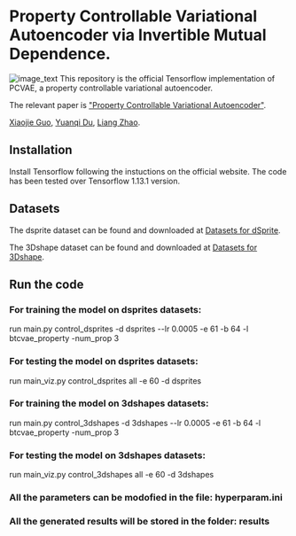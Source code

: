 # Property Controllable Variational Autoencoder via Invertible Mutual Dependence.
![image_text](images/NEC-DGT.png)
This repository is the official Tensorflow implementation of PCVAE, a property controllable variational autoencoder.

The relevant paper is ["Property Controllable Variational Autoencoder"](http://mason.gmu.edu/~lzhao9/materials/papers/ICDM_2019_NEC_DGT-final.pdf).

[Xiaojie Guo](https://sites.google.com/view/xiaojie-guo-personal-site), [Yuanqi Du](https://yuanqidu.github.io/), [Liang Zhao](http://mason.gmu.edu/~lzhao9/).

## Installation
Install Tensorflow following the instuctions on the official website. The code has been tested over Tensorflow 1.13.1 version.

## Datasets

The dsprite dataset can be found and downloaded at [Datasets for dSprite](https://github.com/deepmind/dsprites-dataset). 

The 3Dshape dataset can be found and downloaded at [Datasets for 3Dshape](https://github.com/deepmind/3d-shapes). 


## Run the code


### For training the model on dsprites datasets:
 run main.py control_dsprites -d dsprites --lr 0.0005 -e 61 -b 64 -l btcvae_property -num_prop 3

### For testing the model on dsprites datasets:
 run main_viz.py control_dsprites all -e 60 -d dsprites


### For training the model on 3dshapes datasets:
 run main.py control_3dshapes -d 3dshapes --lr 0.0005 -e 61 -b 64 -l btcvae_property -num_prop 3

### For testing the model on 3dshapes datasets:
 run main_viz.py control_3dshapes all -e 60 -d 3dshapes

### All the parameters can be modofied in the file: hyperparam.ini
### All the generated results will be stored in the folder: results
 
